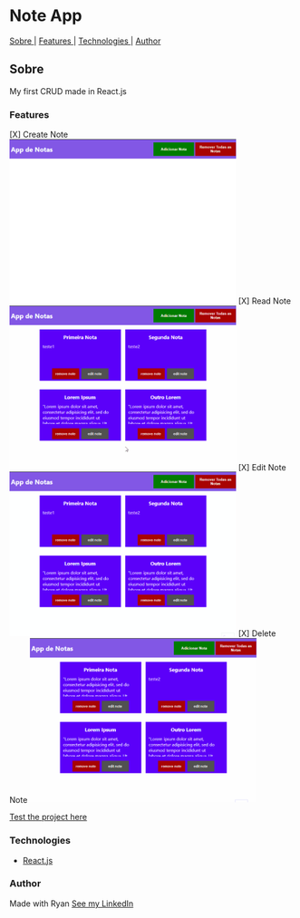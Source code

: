 <h1> Note App </h1>

<p> <a href='#Sobre'> Sobre </a> | <a href='#Features'> Features </a> | <a href='#Technologies'> Technologies </a> | <a href='#Author'> Author </a>  </p>

<h2 >Sobre</h2>

<p> My first CRUD made in React.js  </p>


<h3 > Features </h3>
[X] Create Note
<img alt='Create Note' title='Create Note' src='./ilustrations/Create-Note.gif' width='400px' />
[X] Read Note
<img alt='Read Note' title='Read Note' src='./ilustrations/Read-Note.gif' width='400px'/>
[X] Edit Note
<img alt='Edit Note' title='Edit Note' src='./ilustrations/Edit-Note.gif' width='400px'/>
[X] Delete Note
<img alt='Delete Note' title='Delete Note' src='./ilustrations/Delete-Note.gif' width='400px'/>

<a> <a href='https://app-note-react.netlify.app/' target='_blank'> Test the project here <a>

<h3 >Technologies</h3>
<ul>
    <li> <a href='https://pt-br.reactjs.org/'> React.js </a> </li>
</ul>

<h3> Author </h3>

Made with Ryan [See my LinkedIn](https://www.linkedin.com/in/ryanns7/)
